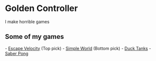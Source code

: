 # Golden Controller
I make horrible games
<h2>Some of my games</h2>
 - <a href="games_viewer?game=escapevelocity">Escape Velocity</a> (Top pick)
 - <a href="games_viewer?game=simpleworld">Simple World</a> (Bottom pick)
 - <a href="games_viewer?game=ducktanks">Duck Tanks</a>
 - <a href="games_viewer?game=laserpong">Saber Pong</a>
